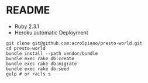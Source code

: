# README

- Ruby 2.3.1
- Heroku automatic Deployment

```
git clone git@github.com:acro5piano/presto-world.git
cd presto-world
bundle install --path vendor/bundle
bundle exec rake db:create
bundle exec rake db:migrate
bundle exec rake db:seed
gulp # or rails s
```
